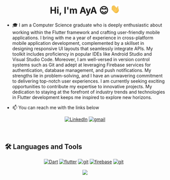 <h1 align=center> Hi, I'm AyA 😊 <img src="https://github.com/ABSphreak/ABSphreak/blob/master/gifs/Hi.gif" width="30px"></h2></h1>

- 🎓 I am a Computer Science graduate who is deeply enthusiastic about working within the Flutter framework and crafting user-friendly mobile applications. I bring with me a year of experience in cross-platform mobile application development, complemented by a skillset in designing responsive UI layouts that seamlessly integrate APIs. My toolkit includes proficiency in popular IDEs like Android Studio and Visual Studio Code. Moreover, I am well-versed in version control systems such as Git and adept at leveraging Firebase services for authentication, database management, and push notifications. My strengths lie in problem-solving, and I have an unwavering commitment to delivering top-notch user experiences. I am currently seeking exciting opportunities to contribute my expertise to innovative projects. My dedication to staying at the forefront of industry trends and technologies in Flutter development keeps me inspired to explore new horizons.

- :mailbox: You can reach me with the links below


<div align="center">
<a href="https://www.linkedin.com/in/aya-abdel-moneim-b75546221/" target="_blank"><img src="https://img.shields.io/badge/linkedin-%230177B5?style=flat&logo=linkedin&logoColor=white" alt="LinkedIn"></a>
<a href="ayhb756@gmail.com" target="_blank"><img src="https://img.shields.io/badge/Gmail-c14438?style=flat&logo=Gmail&logoColor=white" alt="gmail"></a>
</div>
<br><br>


## 🛠 Languages and Tools 
<div align="center">
  <a href="#" target="_blank"><img src="https://camo.githubusercontent.com/d54cb8a71c6e700018b4d1390e6178d544f5713b618cb11e3d9513640a82d0c9/68747470733a2f2f7777772e766563746f726c6f676f2e7a6f6e652f6c6f676f732f646172746c616e672f646172746c616e672d69636f6e2e737667" alt="Dart" width="30px" ></a>
   <a href="#" target="_blank"><img src="https://camo.githubusercontent.com/114aa59f6bfe1ff7ef3444fbb224078eb6a32c43f0ed03a6c0c3e6df67e049ec/68747470733a2f2f7777772e766563746f726c6f676f2e7a6f6e652f6c6f676f732f666c7574746572696f2f666c7574746572696f2d69636f6e2e737667" alt="flutter" width="30px"></a>
  <a href="#" target="_blank"><img src="https://camo.githubusercontent.com/fbfcb9e3dc648adc93bef37c718db16c52f617ad055a26de6dc3c21865c3321d/68747470733a2f2f7777772e766563746f726c6f676f2e7a6f6e652f6c6f676f732f6769742d73636d2f6769742d73636d2d69636f6e2e737667" alt="git" width="30px"></a>
  <a href="#" target="_blank"><img src="https://camo.githubusercontent.com/dd4b2422ed3bfc9da88c43d18550375c66f9584327dff7ecc19315ce50b96f07/68747470733a2f2f7777772e766563746f726c6f676f2e7a6f6e652f6c6f676f732f66697265626173652f66697265626173652d69636f6e2e737667" alt="firebase" width="30px"></a>
  <a href="#" target="_blank"><img src="https://camo.githubusercontent.com/ed93c2b000a76ceaad1503e7eb9356591b885227e82a36a005b9d3498b303ba5/68747470733a2f2f7777772e766563746f726c6f676f2e7a6f6e652f6c6f676f732f6669676d612f6669676d612d69636f6e2e737667" alt="git" width="30px"></a>
  <a href="#" target="_blank"><img src="" alt=""></a>
  <a href="#" target="_blank"><img src="" alt=""></a>
 </div>
<br/>
<div align=center><img  width="90px" src="https://github.com/SrishtiSinghD/SrishtiSinghD/blob/master/tenor%20(2).gif" ></div>
